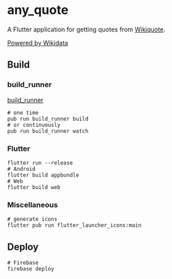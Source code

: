 # any_quote

A Flutter application for getting quotes from [Wikiquote](https://www.wikiquote.org/). 

[Powered by Wikidata](https://www.wikidata.org/wiki/Wikidata:Data_access#Best_practices_to_follow)

## Build

### build_runner

[build_runner](https://pub.dev/packages/build_runner)

```shell
# one time
pub run build_runner build
# or continuously
pub run build_runner watch
```

### Flutter

```shell
flutter run --release
# Android
flutter build appbundle
# Web
flutter build web
```

### Miscellaneous

```shell
# generate icons
flutter pub run flutter_launcher_icons:main
```

## Deploy

```shell
# Firebase
firebase deploy
```
